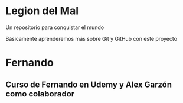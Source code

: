 # Legion del Mal
Un repositorio para conquistar el mundo

Básicamente aprenderemos más sobre Git y GitHub con este proyecto


# Fernando


## Curso de Fernando en Udemy y Alex Garzón como colaborador
